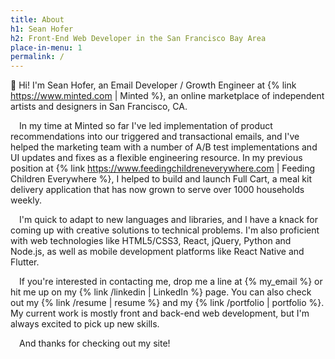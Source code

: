 ```yaml
---
title: About
h1: Sean Hofer
h2: Front-End Web Developer in the San Francisco Bay Area
place-in-menu: 1
permalink: /
---
```

:wave: Hi! I'm Sean Hofer, an Email Developer / Growth Engineer at {% link https://www.minted.com | Minted %}, an online marketplace of independent artists and designers in San Francisco, CA.

&emsp;In my time at Minted so far I've led implementation of product recommendations into our triggered and transactional emails, and I've helped the marketing team with a number of A/B test implementations and UI updates and fixes as a flexible engineering resource. In my previous position at {% link https://www.feedingchildreneverywhere.com | Feeding Children Everywhere %}, I helped to build and launch Full Cart, a meal kit delivery application that has now grown to serve over 1000 households weekly.

&emsp;I'm quick to adapt to new languages and libraries, and I have a knack for coming up with creative solutions to technical problems. I'm also proficient with web technologies like HTML5/CSS3, React, jQuery, Python and Node.js, as well as mobile development platforms like React Native and Flutter.

&emsp;If you're interested in contacting me, drop me a line at&nbsp;{% my_email %} or hit me up on my {% link /linkedin | LinkedIn %} page. You can also check out my {% link /resume | resume %} and my {% link /portfolio | portfolio %}. My current work is mostly front and back-end web development, but I'm always excited to pick up new skills.

&emsp;And thanks for checking out my site!